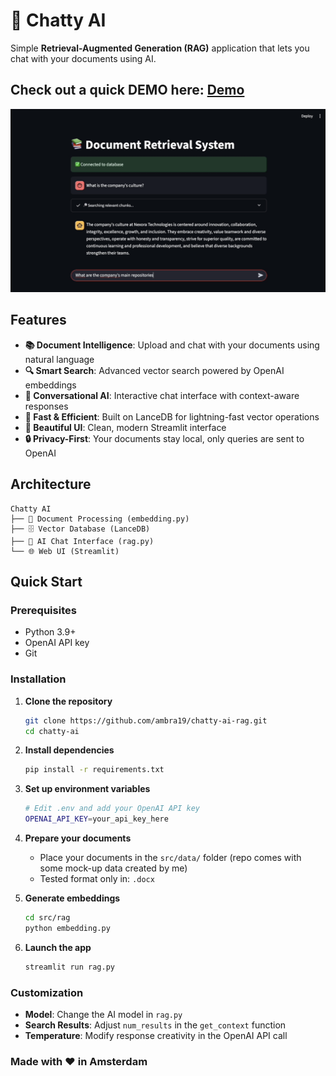 # 🤖 Chatty AI

Simple **Retrieval-Augmented Generation (RAG)** application that lets you chat with your documents using AI. 

## Check out a quick DEMO here: [Demo](https://www.linkedin.com/posts/ambra-m-b897bb23b_i-turned-boring-company-data-into-a-chatty-activity-7360573226432815104-JGzM?utm_source=share&utm_medium=member_desktop&rcm=ACoAADu9z9kBdB7t3i1qhNvBDZ9JEZ9Jk30BsDQ)

![Chatty AI Screenshot](src/images/ChattyAI.png)

## Features

- **📚 Document Intelligence**: Upload and chat with your documents using natural language
- **🔍 Smart Search**: Advanced vector search powered by OpenAI embeddings
- **💬 Conversational AI**: Interactive chat interface with context-aware responses
- **🚀 Fast & Efficient**: Built on LanceDB for lightning-fast vector operations
- **🎨 Beautiful UI**: Clean, modern Streamlit interface
- **🔒 Privacy-First**: Your documents stay local, only queries are sent to OpenAI

## Architecture

```
Chatty AI
├── 📄 Document Processing (embedding.py)
├── 🗄️ Vector Database (LanceDB)
├── 🤖 AI Chat Interface (rag.py)
└── 🌐 Web UI (Streamlit)
```

## Quick Start

### Prerequisites

- Python 3.9+
- OpenAI API key
- Git

### Installation

1. **Clone the repository**
   ```bash
   git clone https://github.com/ambra19/chatty-ai-rag.git
   cd chatty-ai
   ```

2. **Install dependencies**
   ```bash
   pip install -r requirements.txt
   ```

3. **Set up environment variables**
   ```bash
   # Edit .env and add your OpenAI API key
   OPENAI_API_KEY=your_api_key_here
   ```

4. **Prepare your documents**
   - Place your documents in the `src/data/` folder (repo comes with some mock-up data created by me)
   - Tested format only in: `.docx`

5. **Generate embeddings**
   ```bash
   cd src/rag
   python embedding.py
   ```

6. **Launch the app**
   ```bash
   streamlit run rag.py
   ```

### Customization

- **Model**: Change the AI model in `rag.py`
- **Search Results**: Adjust `num_results` in the `get_context` function
- **Temperature**: Modify response creativity in the OpenAI API call

### Made with ❤️ in Amsterdam